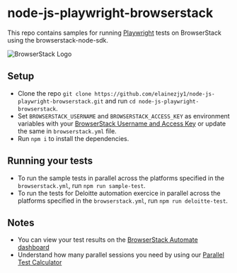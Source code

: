 # node-js-playwright-browserstack
This repo contains samples for running [Playwright](https://playwright.dev/docs/intro) tests on BrowserStack using the browserstack-node-sdk.

![BrowserStack Logo](https://d98b8t1nnulk5.cloudfront.net/production/images/layout/logo-header.png?1469004780)

## Setup

* Clone the repo `git clone https://github.com/elainezjy1/node-js-playwright-browserstack.git` and run `cd node-js-playwright-browserstack`.
* Set `BROWSERSTACK_USERNAME` and `BROWSERSTACK_ACCESS_KEY` as environment variables with your [BrowserStack Username and Access Key](https://www.browserstack.com/accounts/settings) or update the same in `browserstack.yml` file.
* Run `npm i` to install the dependencies.

## Running your tests

- To run the sample tests in parallel across the platforms specified in the `browserstack.yml`, run `npm run sample-test`.
- To run the tests for Deloitte automation exercice in parallel across the platforms specified in the `browserstack.yml`, run `npm run deloitte-test`.

## Notes
* You can view your test results on the [BrowserStack Automate dashboard](https://www.browserstack.com/automate)
* Understand how many parallel sessions you need by using our [Parallel Test Calculator](https://www.browserstack.com/automate/parallel-calculator?ref=github)
